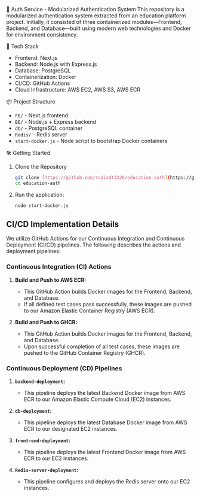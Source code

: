 🔐 Auth Service - Modularized Authentication System
This repository is a modularized authentication system extracted from an education platform project. Initially, it consisted of three containerized modules—Frontend, Backend, and Database—built using modern web technologies and Docker for environment consistency.

🚀 Tech Stack
* Frontend: Next.js
* Backend: Node.js with Express.js
* Database: PostgreSQL
* Containerization: Docker
* CI/CD: GitHub Actions
* Cloud Infrastructure: AWS EC2, AWS S3, AWS ECR

📦 Project Structure
* `FE/` - Next.js frontend
* `BE/` - Node.js + Express backend
* `db/` - PostgreSQL container
* `Redis/` - Redis server
* `start-docker.js` - Node script to bootstrap Docker containers

🛠️ Getting Started
1.  Clone the Repository
    ```bash
    git clone [https://github.com/radixdt3326/education-auth](https://github.com/radixdt3326/education-auth)
    cd education-auth
    ```

2.  Run the application:
    ```bash
    node start-docker.js
    ```

## CI/CD Implementation Details

We utilize GitHub Actions for our Continuous Integration and Continuous Deployment (CI/CD) pipelines.  The following describes the actions and deployment pipelines:

### Continuous Integration (CI) Actions

1.  **Build and Push to AWS ECR:**
    * This GitHub Action builds Docker images for the Frontend, Backend, and Database.
    * If all defined test cases pass successfully, these images are pushed to our Amazon Elastic Container Registry (AWS ECR).

2.  **Build and Push to GHCR:**
    * This GitHub Action builds Docker images for the Frontend, Backend, and Database.
    * Upon successful completion of all test cases, these images are pushed to the GitHub Container Registry (GHCR).

### Continuous Deployment (CD) Pipelines

1.  **`backend-deployment`:**
    * This pipeline deploys the latest Backend Docker image from AWS ECR to our Amazon Elastic Compute Cloud (EC2) instances.

2.  **`db-deployment`:**
    * This pipeline deploys the latest Database Docker image from AWS ECR to our designated EC2 instances.

3.  **`front-end-deployment`:**
    * This pipeline deploys the latest Frontend Docker image from AWS ECR to our EC2 instances.

4.  **`Redis-server-deployment`:**
    * This pipeline configures and deploys the Redis server onto our EC2 instances.
